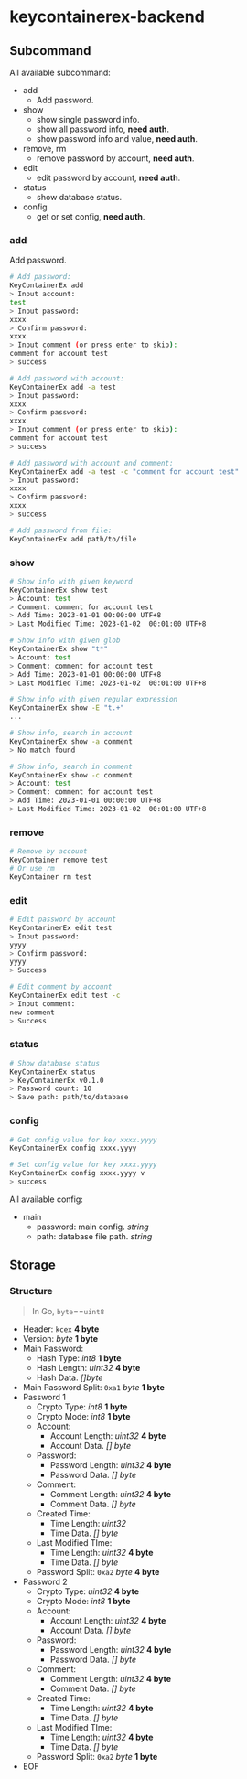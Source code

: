 # keycontainerex-backend

## Subcommand

All available subcommand:

* add
  - Add password.
* show
  - show single password info.
  - show all password info, **need auth**.
  - show password info and value, **need auth**.
* remove, rm
  - remove password by account, **need auth**.
* edit
  - edit password by account, **need auth**.
* status
  - show database status.
* config
  - get or set config, **need auth**.


### add

Add password.

~~~ bash
# Add password:
KeyContainerEx add
> Input account:
test
> Input password:
xxxx
> Confirm password:
xxxx
> Input comment (or press enter to skip):
comment for account test
> success

# Add password with account:
KeyContainerEx add -a test
> Input password:
xxxx
> Confirm password:
xxxx
> Input comment (or press enter to skip):
comment for account test
> success

# Add password with account and comment:
KeyContainerEx add -a test -c "comment for account test"
> Input password:
xxxx
> Confirm password:
xxxx
> success

# Add password from file:
KeyContainerEx add path/to/file
~~~

### show

~~~ bash
# Show info with given keyword
KeyContainerEx show test
> Account: test
> Comment: comment for account test
> Add Time: 2023-01-01 00:00:00 UTF+8
> Last Modified Time: 2023-01-02  00:01:00 UTF+8

# Show info with given glob
KeyContainerEx show "t*"
> Account: test
> Comment: comment for account test
> Add Time: 2023-01-01 00:00:00 UTF+8
> Last Modified Time: 2023-01-02  00:01:00 UTF+8

# Show info with given regular expression
KeyContainerEx show -E "t.+"
...

# Show info, search in account
KeyContainerEx show -a comment
> No match found

# Show info, search in comment
KeyContainerEx show -c comment
> Account: test
> Comment: comment for account test
> Add Time: 2023-01-01 00:00:00 UTF+8
> Last Modified Time: 2023-01-02  00:01:00 UTF+8
~~~

### remove

~~~ bash
# Remove by account
KeyContainer remove test
# Or use rm
KeyContainer rm test
~~~

### edit

~~~ bash
# Edit password by account
KeyContarinerEx edit test
> Input password:
yyyy
> Confirm password:
yyyy
> Success

# Edit comment by account
KeyContainerEx edit test -c
> Input comment:
new comment
> Success
~~~

### status

~~~ bash
# Show database status
KeyContainerEx status
> KeyContainerEx v0.1.0
> Password count: 10
> Save path: path/to/database
~~~

### config

~~~ bash
# Get config value for key xxxx.yyyy
KeyContainerEx config xxxx.yyyy

# Set config value for key xxxx.yyyy
KeyContainerEx config xxxx.yyyy v
> success
~~~

All available config:
* main
  - password: main config. *string*
  - path: database file path. *string*

## Storage

### Structure

> In Go, ``byte``==``uint8``

* Header: ``kcex`` **4 byte**
* Version: *byte* **1 byte**
* Main Password:
  - Hash Type: *int8* **1 byte**
  - Hash Length: *uint32* **4 byte**
  - Hash Data. *[]byte*
* Main Password Split: ``0xa1`` *byte* **1 byte**
* Password 1
  - Crypto Type: *int8* **1 byte**
  - Crypto Mode: *int8* **1 byte**
  - Account:
    * Account Length: *uint32* **4 byte**
    * Account Data. *[] byte*
  - Password:
    * Password Length: *uint32* **4 byte**
    * Password Data. *[] byte*
  - Comment:
    * Comment Length: *uint32* **4 byte**
    * Comment Data. *[] byte*
  - Created Time:
    * Time Length: *uint32*
    * Time Data. *[] byte*
  - Last Modified TIme:
    * Time Length: *uint32* **4 byte**
    * Time Data. *[] byte*
  - Password Split: ``0xa2`` *byte* **4 byte**
* Password 2
  - Crypto Type: *uint32* **4 byte**
  - Crypto Mode: *int8* **1 byte**
  - Account:
    * Account Length: *uint32* **4 byte**
    * Account Data. *[] byte*
  - Password:
    * Password Length: *uint32* **4 byte**
    * Password Data. *[] byte*
  - Comment:
    * Comment Length: *uint32* **4 byte**
    * Comment Data. *[] byte*
  - Created Time:
    * Time Length: *uint32* **4 byte**
    * Time Data. *[] byte*
  - Last Modified TIme:
    * Time Length: *uint32* **4 byte**
    * Time Data. *[] byte*
  - Password Split: ``0xa2`` *byte* **1 byte**
* EOF
